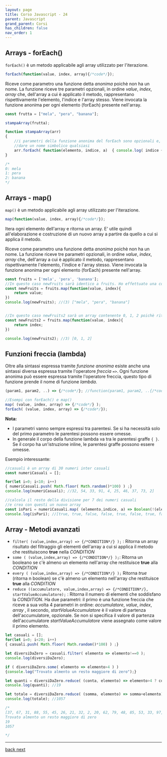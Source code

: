 ```yaml
---
layout: page
title: Corso Javascript - 24
parent: Javascript
grand_parent: Corsi
has_children: false
nav_order: 1
---
```


## Arrays - forEach()
`forEach()` è un metodo applicabile agli array utilizzato per l'iterazione.

```js
forEach(function(value, index, array){/*code*/});
```
Riceve come parametro una funzione detta *anonima* poichè non ha un nome. La funzione riceve tre parametri opzionali, in ordine *value*, *index*, *array* che, dell'array a cui è applicato il metodo, rappresentano rispettivamente l'elemento, l'indice e l'array stesso. Viene invocata la funzione anonima per ogni elemento (forEach) presente nell'array. 


```js
const frutta = ["mela", "pera", "banana"];       

stampaArray(frutta);

function stampaArray(arr)
{
    //i parametri della funzione anonima del forEach sono opzionali e, essendo parametri posso
    //dare un nome simbolico qualsiasi
    arr.forEach( function(elemento, indice, a)  { console.log( indice + ": " + a[indice] ); } );
}

/*
0: mela
1: pera
2: banana
*/
```

## Arrays - map()
`map()` è un metodo applicabile agli array utilizzato per l'iterazione.

```js
map(function(value, index, array){/*code*/});
```

Itera ogni elemento dell'array e ritorna un array. E' utile quindi all'elaborazione e costruzione di un nuovo array a partire da quello a cui si applica il metodo.

Riceve come parametro una funzione detta *anonima* poichè non ha un nome. La funzione riceve tre parametri opzionali, in ordine *value*, *index*, *array* che, dell'array a cui è applicato il metodo, rappresentano rispettivamente l'elemento, l'indice e l'array stesso. Viene invocata la funzione anonima per ogni elemento (forEach) presente nell'array. 

```js
const fruits = ['mela', 'pera', 'banana'];
//In questo caso newFruits sarà identico a fruits. Ho effettuato una copia
const newFruits = fruits.map(function(value, index){
    return value;
})
console.log(newFruits); //(3) ["mela", "pera", "banana"]


//In questo caso newFruits2 sarà un array contenente 0, 1, 2 poichè ritorna l'indice
const newFruits2 = fruits.map(function(value, index){
    return index;
})

console.log(newFruits2); //3) [0, 1, 2]
```

## Funzioni freccia (lambda)

Oltre alla sintassi espressa tramite *funzione anonima* esiste anche una sintassi diversa espressa tramite l'operatore *freccia* `=>`. Ogni funzione anonima può essere espressa tramite l'operatore freccia, questo tipo di funzione prende il nome di funzione *lambda*.

```js
(param1, param2, ..) => {/*code*/}; //function(param1, param2, ..{/*code*/}

//Esempi con forEach() e map()
map( (value, index, array) => {/*code*/} );
forEach( (value, index, array) => {/*code*/});
```
**Nota:**
- I parametri vanno sempre espressi tra parentesi. Se si ha necessità solo del primo parametro le parentesi possono essere omesse.
- In generale il corpo della funzione lambda va tra le parentesi graffe `{ }`. Se il corpo ha un'istruzione inline, le parentesi graffe possono essere omesse.

Esempio interessante:

```js
//casuali è un array di 30 numeri inter casuali
const numeriCasuali = [];

for(let i=0; i<10; i++)
{ numeriCasuali.push( Math.floor( Math.random()*100) ) ;}
console.log(numeriCasuali); //32, 54, 33, 91, 4, 25, 46, 37, 73, 2]

//calcola il resto della divisione per 7 dei numeri casuali
//e crea con questi un nuovo array
const isPari = numeriCasuali.map( (elemento,indice, a) => Boolean(!(elemento%2)) );
console.log(isPari); //[true, true, false, false, true, false, true, false, false, true]
```

## Array - Metodi avanzati

- `filter( (value,index,array) => {/*CONDITION*/} );` : Ritorna un array risultato del filtraggio gli elementi dell'array a cui si applica il metodo che restituiscono **true** nella *CONDITION*
- `some ( (value,index,array) => {/*CONDITION*/} );`: Ritorna un booleano se c'è almeno un elemento nell'array che restituisce **true** alla *CONDITION*
- `every ( (value,index,array) => {/*CONDITION*/} );` Ritorna *true* (ritorna n boolean) se c'è almeno un elemento nell'array che restituisce **true** alla *CONDITION*
- `reduce ((accumulatore, value,index,array) => {/*CONDITION*/}, startValueAccumulatore);` : Ritorna il numero di elementi che soddisfano la *CONDITION*. Ha due parametri: il primo è una funzione freccia che riceve a sua volta 4 parametri in ordine: *accumulatore*, *value*, *index*, *array* , il secondo, *startValueAccumulatore* è il valore di partenza dell'accumulatore, opzionale. Se non si specifica il valore di partenza dell'accumulatore *startValueAccumulatore* viene assegnato come valore il primo elemento.


```js
let casuali = [];
for(let i=0; i<20; i++)
{ casuali.push( Math.floor( Math.random()*100) ) ;}

let diversiDaZero = casuali.filter( elemento => elemento!==0 );
console.log(diversiDaZero);

if ( diversiDaZero.some( elemento => elemento>4 ) )
{console.log("Trovato almento un resto maggiore di zero");}

let quanti = diversiDaZero.reduce( (conta, elemento) => elemento>4 ? conta + 1 : conta, 0);
console.log(quanti); //19

let totale = diversiDaZero.reduce( (somma, elemento) => somma+elemento);
console.log(totale); //1057

/*
[37, 67, 31, 88, 55, 45, 26, 21, 32, 2, 20, 62, 79, 48, 85, 53, 33, 97, 92, 84]
Trovato almento un resto maggiore di zero
19
1057

*/
```

---

<div class="next-prev">
    <a href="./js-23.html" id="prev-link"> back </a> 
    <a href="./js-25.html" id="next-link"> next </a>
</div>
